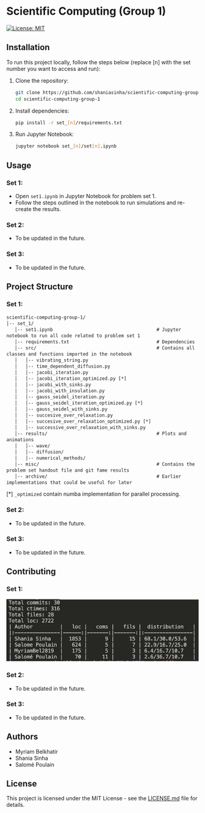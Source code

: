 # Scientific Computing (Group 1)

[![License: MIT](https://img.shields.io/badge/License-MIT-yellow.svg)](https://opensource.org/licenses/MIT)

## Installation
To run this project locally, follow the steps below (replace [n] with the set number you want to access and run):

1. Clone the repository:
   ```bash
   git clone https://github.com/shaniasinha/scientific-computing-group-1.git
   cd scientific-computing-group-1
   ```
2. Install dependencies:
   ```bash
   pip install -r set_[n]/requirements.txt
   ```
3. Run Jupyter Notebook:
   ```bash
   jupyter notebook set_[n]/set[n].ipynb
   ```

## Usage
### Set 1:
- Open `set1.ipynb` in Jupyter Notebook for problem set 1.
- Follow the steps outlined in the notebook to run simulations and re-create the results.

### Set 2:
- To be updated in the future.

### Set 3:
- To be updated in the future.

## Project Structure
### Set 1:
```
scientific-computing-group-1/
│-- set_1/
   │-- set1.ipynb                                      # Jupyter notebook to run all code related to problem set 1
   │-- requirements.txt                                # Dependencies
   │-- src/                                            # Contains all classes and functions imported in the notebook
   │   │-- vibrating_string.py
   │   │-- time_dependent_diffusion.py 
   │   │-- jacobi_iteration.py
   │   │-- jacobi_iteration_optimized.py [*]
   │   │-- jacobi_with_sinks.py
   │   │-- jacobi_with_insulation.py
   │   │-- gauss_seidel_iteration.py
   │   │-- gauss_seidel_iteration_optimized.py [*]
   │   │-- gauss_seidel_with_sinks.py
   │   │-- succesive_over_relaxation.py
   │   │-- succesive_over_relaxation_optimized.py [*]
   │   │-- successive_over_relaxation_with_sinks.py
   │-- results/                                        # Plots and animations 
   │   │-- wave/
   │   │-- diffusion/
   │   │-- numerical_methods/
   │-- misc/                                           # Contains the problem set handout file and git fame results
   │-- archive/                                        # Earlier implementations that could be useful for later

```
[*] `_optimized` contain numba implementation for parallel processing.

### Set 2:
- To be updated in the future.

### Set 3:
- To be updated in the future.

## Contributing

### Set 1:
<div align="left">
    <img src="set_1/misc/fame_set1.png" alt="Git fame" width="600"/>
</div>

### Set 2:
- To be updated in the future.

### Set 3:
- To be updated in the future.

## Authors
- Myriam Belkhatir
- Shania Sinha
- Salomé Poulain

## License
This project is licensed under the MIT License - see the [LICENSE.md](LICENSE.md) file for details.
